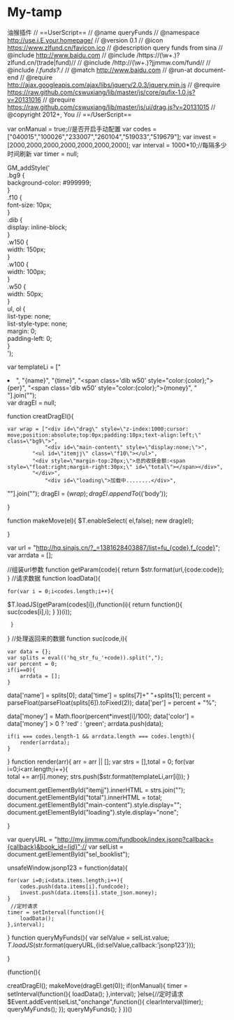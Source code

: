 # My-tamp
油猴插件
// ==UserScript==
// @name       queryFunds
// @namespace  http://use.i.E.your.homepage/
// @version    0.1
// @icon       https://www.zlfund.cn/favicon.ico
// @description  query funds from sina
// @include    http://www.baidu.com
// @include     /https://(\w+\.)?zlfund\.cn\/(trade|fund)\//
// @include     /http://(\w+\.)?jjmmw\.com\/fund\//
// @include     /.*funds?.*/
// @match      http://www.baidu.com
// @run-at      document-end
// @require     http://ajax.googleapis.com/ajax/libs/jquery/2.0.3/jquery.min.js
// @require     https://raw.github.com/cswuxiang/lib/master/js/core/qufix-1.0.js?v=20131016
// @require     https://raw.github.com/cswuxiang/lib/master/js/ui/drag.js?v=20131015
// @copyright  2012+, You
// ==/UserScript==


var onManual = true;//是否开启手动配置
var codes = ["040015","100026","233007","260104","519033","519679"];
var invest = [2000,2000,2000,2000,2000,2000,2000];
var interval = 1000*10;//每隔多少时间刷新
var timer = null;






GM_addStyle('\
.bg9 {\
background-color: #999999;\
}\
.f10 {\
font-size: 10px;\
}\
.dib {\
display: inline-block;\
}\
.w150 {\
width: 150px;\
}\
.w100 {\
width: 100px;\
}\
.w50 {\
width: 50px;\
}\
ul, ol {\
list-type: none;\
list-style-type: none;\
margin: 0;\
padding-left: 0;\
}\
');


var templateLi = ["<li>",
                  "<span class='dib w150'>{name}</span>",
                    "<span class='dib w150'>{time}</span>",
                  "<span class='dib w50' style=\"color:{color};\">{per}</span>",
                    "<span class='dib w50' style=\"color:{color};\">{money}</span>",
                  "</li>"].join("");    
var dragEl = null;


function creatDragEl(){


    var wrap = ["<div id=\"drag\" style=\"z-index:1000;cursor: move;position:absolute;top:0px;padding:10px;text-align:left;\" class=\"bg9\">",
                "<div id=\"main-content\" style=\"display:none;\">",
            "<ul id=\"itemjj\" class=\"f10\"></ul>",
            "<div style=\"margin-top:20px;\">总的收获金额:<span style=\"float:right;margin-right:30px;\" id=\"total\"></span></div>",
            "</div>",
                "<div id=\"loading\">加载中........</div>",
"</div>"].join("");
    dragEl = $(wrap);
    dragEl.appendTo($('body'));
    
}


function makeMove(el){
    $T.enableSelect( el,false);
new drag(el);
    
}


    
var url = "http://hq.sinajs.cn/?_=1381628403887/list=fu_{code},f_{code}";
var arrdata = [];


//组装url参数
function getParam(code){
return $str.format(url,{code:code});
}
//请求数据
function loadData(){
    
    for(var i = 0;i<codes.length;i++){
 
$T.loadJS(getParam(codes[i]),(function(i){
return function(){
suc(codes[i],i);
}
})(i));
 
     }
    
}
//处理返回来的数据
function suc(code,i){


    var data = {};
    var splits = eval(('hq_str_fu_'+code)).split(",");
    var percent = 0;
    if(i==0){
        arrdata = [];
    }

data['name'] = splits[0];
data['time'] = splits[7]+" "+splits[1];
    percent = parseFloat(parseFloat(splits[6]).toFixed(2));
    data['per'] = percent + "%";


data['money'] = Math.floor(percent*invest[i]/100);
    data['color'] = data['money'] > 0 ? 'red' : 'green';
arrdata.push(data);
    
    if(i === codes.length-1 && arrdata.length === codes.length){
        render(arrdata);
    }
 }
function render(arr){
    arr = arr || [];
    var strs = [],total = 0;
    for(var i=0;i<arr.length;i++){   
       total += arr[i].money;
       strs.push($str.format(templateLi,arr[i]));
   }
 
   document.getElementById("itemjj").innerHTML = strs.join("");
   document.getElementById("total").innerHTML = total;
   document.getElementById("main-content").style.display="";
   document.getElementById("loading").style.display="none";
    
}


var queryURL =  "http://my.jjmmw.com/fundbook/index.jsonp?callback={callback}&book_id={id}";//
var selList = document.getElementById("sel_booklist");


unsafeWindow.jsonp123 = function(data){
    
    for(var i=0;i<data.items.length;i++){
        codes.push(data.items[i].fundcode);
        invest.push(data.items[i].state_json.money);
    }
     //定时请求
    timer = setInterval(function(){
        loadData();
    },interval);
}
function queryMyFunds(){
    var selValue = selList.value;
    $T.loadJS($str.format(queryURL,{id:selValue,callback:'jsonp123'}));  


}






(function(){
    
  creatDragEl();
makeMove(dragEl.get(0));
    if(onManual){
        timer = setInterval(function(){
            loadData();
        },interval);
    }else{//定时请求
        $Event.addEvent(selList,"onchange",function(){
        clearInterval(timer);
    queryMyFunds();
    });
        queryMyFunds();
    }
})()
